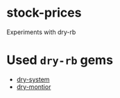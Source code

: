 # stock-prices
Experiments with dry-rb

# Used `dry-rb` gems
- [dry-system](https://github.com/dry-rb/dry-system)
- [dry-montior](https://github.com/dry-rb/dry-monitor)
